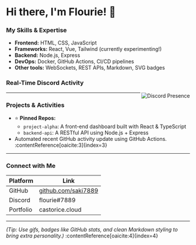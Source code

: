 <!-- Welcome -->
# Hi there, I'm Flourie! 👋

###  My Skills & Expertise
-  **Frontend:** HTML, CSS, JavaScript  
-  **Frameworks:** React, Vue, Tailwind (currently experimenting!)  
-  **Backend:** Node.js, Express  
-  **DevOps:** Docker, GitHub Actions, CI/CD pipelines  
-  **Other tools:** WebSockets, REST APIs, Markdown, SVG badges

###  Real-Time Discord Activity
<a href="https://discord.com/users/316895231431671809" target="_blank" rel="nofollow">
   <img src="https://lanyard-profile-readme.vercel.app/api/316895231431671809?idleMessage=Probably%20doing%20something%20else..." alt="Discord Presence" align="right">
</a>

---

### Projects & Activities
- ⭐ **Pinned Repos:**  
  - `project-alpha`: A front-end dashboard built with React & TypeScript  
  - `backend-api`: A RESTful API using Node.js + Express  
-  Automated recent GitHub activity update using GitHub Actions. :contentReference[oaicite:3]{index=3}

---

###  Connect with Me
| Platform     | Link                                 |
|--------------|--------------------------------------|
| GitHub       | [github.com/saki7889](https://github.com/saki7889) |
| Discord      | flourie#7889                          |
| Portfolio    | castorice.cloud               |

---

*(Tip: Use gifs, badges like GitHub stats, and clean Markdown styling to bring extra personality.)* :contentReference[oaicite:4]{index=4}
